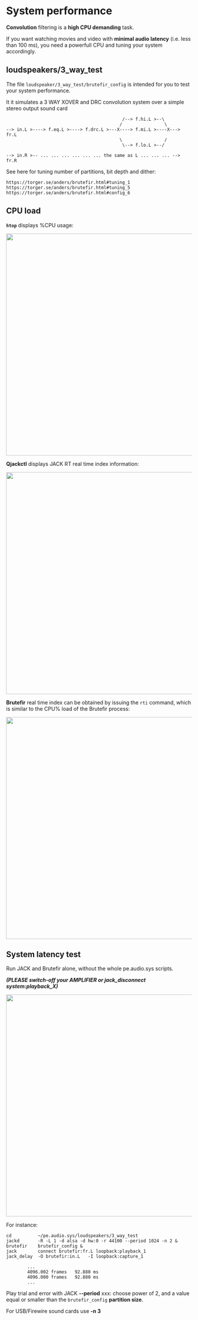 # System performance

**Convolution** filtering is a **high CPU demanding** task.

If you want watching movies and video with **minimal audio latency** (i.e. less than 100 ms), you need a powerfull CPU and tuning your system accordingly.

## loudspeakers/3_way_test

The file `loudspeaker/3_way_test/brutefir_config` is intended for you to test your system performance.

It it simulates a 3 WAY XOVER and DRC convolution system over a simple stereo output sound card


                                                /--> f.hi.L >--\
                                               /                \
    --> in.L >----> f.eq.L >----> f.drc.L >---X----> f.mi.L >----X---> fr.L
                                               \                /
                                                \--> f.lo.L >--/

    --> in.R >-- ... ... ... ... ... ... the same as L ... ... ... --> fr.R


See here for tuning number of partitions, bit depth and dither:

    https://torger.se/anders/brutefir.html#tuning_1
    https://torger.se/anders/brutefir.html#tuning_5
    https://torger.se/anders/brutefir.html#config_6


## CPU load

**`htop`** displays %CPU usage:

<a href="url"><img src="https://github.com/Rsantct/pe.audio.sys/blob/master/pe.audio.sys/doc/images/htop.png" align="center" width="600" ></a>


**Qjackctl** displays JACK RT real time index information:

<a href="url"><img src="https://github.com/Rsantct/pe.audio.sys/blob/master/pe.audio.sys/doc/images/qjackctl_RT_index.png" align="center" width="600" ></a>


**Brutefir** real time index can be obtained by issuing the `rti` command, which is similar to the CPU% load of the Brutefir process:

<a href="url"><img src="https://github.com/Rsantct/pe.audio.sys/blob/master/pe.audio.sys/doc/images/bf_rti.png" align="center" width="600" ></a>



## System latency test

Run JACK and Brutefir alone, without the whole pe.audio.sys scripts. 

***(PLEASE switch-off your AMPLIFIER or jack_disconnect system:playback_X)***

<a href="url"><img src="https://github.com/Rsantct/pe.audio.sys/blob/master/pe.audio.sys/doc/images/testing_latency.png" align="center" width="600" ></a>

For instance:

    cd          ~/pe.audio.sys/loudspeakers/3_way_test
    jackd       -R -L 1 -d alsa -d hw:0 -r 44100 --period 1024 -n 2 &
    brutefir    brutefir_config &
    jack        connect brutefir:fr.L loopback:playback_1
    jack_delay  -O brutefir:in.L   -I loopback:capture_1
    
            ...    
            4096.002 frames   92.880 ms
            4096.000 frames   92.880 ms
            ...

Play trial and error with JACK **--period** xxx: choose power of 2, and a value equal or smaller than the `brutefir_config` **partition size**.

For USB/Firewire sound cards use **-n 3**


